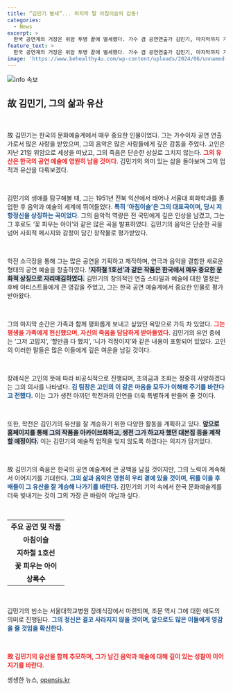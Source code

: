 ```yaml
---
title: “김민기 별세”... 마지막 말 아침이슬의 감동!
categories:
  - News
excerpt: >
  한국 공연계의 거장은 위암 투병 끝에 별세했다. 가수 겸 공연연출가 김민기, 마지막까지 가족과 함께한 고인의 마지막 소망은 조용한 작별. 학전의 역사, 그의 유산은 계속해서 이어진다.
feature_text: >
  한국 공연계의 거장은 위암 투병 끝에 별세했다. 가수 겸 공연연출가 김민기, 마지막까지 가족과 함께한 고인의 마지막 소망은 조용한 작별. 학전의 역사, 그의 유산은 계속해서 이어진다.
image: 'https://www.behealthy4u.com/wp-content/uploads/2024/06/unnamed-file.png'
---
```


<p><img src="https://www.behealthy4u.com/wp-content/uploads/2024/06/unnamed-file.png" alt="info 속보" /></p>

<h2 data-ke-size="size26">故 김민기, 그의 삶과 유산</h2>

<p data-ke-size="size16">&nbsp;</p>

<p>故 김민기는 한국의 문화예술계에서 매우 중요한 인물이었다. 그는 가수이자 공연 연출가로서 많은 사랑을 받았으며, 그의 음악은 많은 사람들에게 깊은 감동을 주었다. 고인은 지난 21일 위암으로 세상을 떠났고, 그의 죽음은 단순한 상실로 그치지 않는다. <b><span style="color: #ee2323;">그의 유산은 한국의 공연 예술에 영원히 남을 것이다.</span></b> 김민기의 의미 있는 삶을 돌아보며 그의 업적과 유산을 다뤄보겠다.</p>

<p data-ke-size="size16">&nbsp;</p>

<p>김민기의 생애를 탐구해볼 때, 그는 1951년 전북 익산에서 태어나 서울대 회화학과를 졸업한 후 음악과 예술의 세계에 뛰어들었다. <b><span style="color: #1a5490;">특히 ‘아침이슬’은 그의 대표곡이며, 당시 저항정신을 상징하는 곡이었다.</span></b> 그의 음악적 역량은 전 국민에게 깊은 인상을 남겼고, 그는 그 후로도 ‘꽃 피우는 아이’와 같은 많은 곡을 발표하였다. 김민기의 음악은 단순한 곡을 넘어 사회적 메시지와 감정이 담긴 창작물로 평가받았다. </p>

<p data-ke-size="size16">&nbsp;</p>

<p>학전 소극장을 통해 그는 많은 공연을 기획하고 제작하며, 연극과 음악을 결합한 새로운 형태의 공연 예술을 창출하였다. <b><span style="background-color: #21538527;">‘지하철 1호선’과 같은 작품은 한국에서 매우 중요한 문화적 상징으로 자리매김하였다.</span></b> 김민기의 창의적인 연출 스타일과 예술에 대한 열정은 후배 아티스트들에게 큰 영감을 주었고, 그는 한국 공연 예술계에서 중요한 인물로 평가받아왔다. </p>

<p data-ke-size="size16">&nbsp;</p>

<p>그의 마지막 순간은 가족과 함께 평화롭게 보내고 싶었던 욕망으로 가득 차 있었다. <b><span style="color: #ee2323;">그는 평생을 가족에게 헌신했으며, 자신의 죽음을 담담하게 받아들였다.</span></b> 김민기의 유언 중에는 ‘그저 고맙지’, ‘할만큼 다 했지’, ‘니가 걱정이지’와 같은 내용이 포함되어 있었다. 고인의 이러한 말들은 많은 이들에게 깊은 여운을 남길 것이다. </p>

<p data-ke-size="size16">&nbsp;</p>

<p>장례식은 고인의 뜻에 따라 비공식적으로 진행되며, 조의금과 조화는 정중히 사양하겠다는 그의 의사를 나타냈다. <b><span style="color: #1a5490;">김 팀장은 고인의 이 같은 마음을 모두가 이해해 주기를 바란다고 전했다.</span></b> 이는 그가 생전 아끼던 학전과의 인연을 더욱 특별하게 만들어 줄 것이다. </p>

<p data-ke-size="size16">&nbsp;</p>

<p>또한, 학전은 김민기의 유산을 잘 계승하기 위한 다양한 활동을 계획하고 있다. <b><span style="background-color: #21538527;">앞으로 홈페이지를 통해 그의 작품을 아카이브화하고, 생전 그가 하고자 했던 대본집 등을 제작할 예정이다.</span></b> 이는 김민기의 예술적 업적을 잊지 않도록 하겠다는 의지가 담겨있다.</p>

<p data-ke-size="size16">&nbsp;</p>

<p>故 김민기의 죽음은 한국의 공연 예술계에 큰 공백을 남길 것이지만, 그의 노력이 계속해서 이어지기를 기대한다. <b><span style="color: #1a5490;">그의 삶과 음악은 영원히 우리 곁에 있을 것이며, 뒤를 이을 후배들이 그 유산을 잘 계승해 나가기를 바란다.</span></b> 김민기의 기억 속에서 한국 문화예술계를 더욱 빛내기는 것이 그의 가장 큰 바람이 아닐까 싶다.</p>

<p data-ke-size="size16">&nbsp;</p>

<table style="width: 100%;">
    <tr>
        <td style="text-align: center; height: 17px;"><b>주요 공연 및 작품</b></td>
    </tr>
    <tr>
        <td style="text-align: center; height: 17px;"><b>아침이슬</b></td>
    </tr>
    <tr>
        <td style="text-align: center; height: 17px;"><b>지하철 1호선</b></td>
    </tr>
    <tr>
        <td style="text-align: center; height: 17px;"><b>꽃 피우는 아이</b></td>
    </tr>
    <tr>
        <td style="text-align: center; height: 17px;"><b>상록수</b></td>
    </tr>
</table>

<p data-ke-size="size16">&nbsp;</p>

<p>김민기의 빈소는 서울대학교병원 장례식장에서 마련되며, 조문 역시 그에 대한 애도의 의미로 진행된다. <b><span style="color: #1a5490;">그의 정신은 결코 사라지지 않을 것이며, 앞으로도 많은 이들에게 영감을 줄 것임을 확신한다.</span></b> </p>

<p data-ke-size="size16">&nbsp;</p>

<p><b><span style="color: #ee2323;">故 김민기의 유산을 함께 추모하며, 그가 남긴 음악과 예술에 대해 깊이 있는 성찰이 이어지기를 바란다.</span></b></p>
생생한 뉴스, <a href="https://opensis.kr" rel="dofollow">opensis.kr</a>


